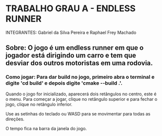 <h1>TRABALHO GRAU A - ENDLESS RUNNER</h1>
<P>INTEGRANTES: Gabriel da Silva Pereira e Raphael Frey Machado</p>

<h2>Sobre: O jogo é um endless runner em que o jogador está dirigindo um carro e tem que desviar dos outros motoristas em uma rodovia.</h2>

<h3>Como jogar: Para dar build no jogo, primeiro abra o terminal e digite 'cd build' e depois digite 'cmake --build .'.</h3>
            <P>Quando o jogo for inicializado, aparecerá dois retângulos no centro, este é o menu. Para começar a jogar, clique no retângulo superior e para fechar o jogo, clique no retângulo inferior.</P>
            <P>Use as setinhas do teclado ou WASD para se movimentar para todas as direções.</P>
            <P>O tempo fica na barra da janela do jogo.</P>